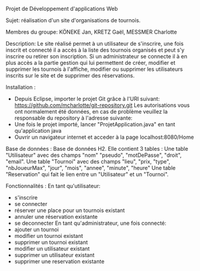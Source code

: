 Projet de Développement d'applications Web

Sujet: réalisation d'un site d'organisations de tournois.

Membres du groupe: KÖNEKE Jan, KRETZ Gaël, MESSMER Charlotte

Description: 
Le site réalisé permet à un utilisateur de s'inscrire, une fois inscrit et connecté il a accès à la liste des tournois organisés et peut s'y inscrire ou retirer son inscription. 
Si un administrateur se connecte il à en plus accès a la partie gestion qui lui permettent de créer, modifier et supprimer les tournois à l'affiche, modifier ou supprimer les utilisateurs inscrits sur le site et de supprimer des réservations.

Installation :
- Depuis Eclipse, importer le projet Git grâce à l'URI suivant:  https://github.com/mcharlotte/git-repository.git
  Les autorisations vous ont normalement été données, en cas de problème veuillez la responsable du repository à     l'adresse suivante: 
- Une fois le projet importé, lancer "ProjetApplication.java" en tant qu'application java
- Ouvrir un navigateur internet et acceder à la page localhost:8080/Home

Base de données :
Base de données H2. Elle contient 3 tables :
Une table "Utilisateur" avec des champs "nom" "pseudo", "motDePasse", "droit", "email".
Une table "Tournoi" avec des champs "lieu", "prix, "type", "nbJoueurMax", "jour", "mois", "annee", "minute", "heure"
Une table "Reservation" qui fait le lien entre un "Utilisateur" et un "Tournoi".  

Fonctionnalités :
En tant qu'utilisateur:
- s'inscrire
- se connecter
- réserver une place pour un tournois existant
- annuler une réservation existante
- se deconnecter
En tant qu'administrateur, une fois connecté:
- ajouter un tournoi
- modifier un tournoi existant
- supprimer un tournoi existant
- modifier un utilisateur existant
- supprimer un utilisateur existant
- supprimer une reservation existante

